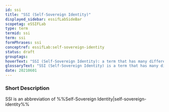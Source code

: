 ```yaml
---
id: ssi
title: "SSI (Self-Sovereign Identity)"
displayed_sidebar: essifLabSideBar
scopetag: eSSIFLab
type: term
termid: ssi
term: ssi
formPhrases: ssi
conceptref: essifLab:self-sovereign-identity
status: draft
grouptags:
hoverText: "SSI (Self-Sovereign Identity): a term that has many different interpretations, and that we use to refer to concepts/ideas, architectures, processes and technologies that aim to support (autonomous) Parties as they negotiate and execute electronic Transactions with one another."
glossaryText: "SSI (Self-Sovereign Identity) is a term that has many different interpretations, and that we use to refer to concepts/ideas, architectures, processes and technologies that aim to support (autonomous) %%parties^party%% as they negotiate and execute electronic %%transactions^transaction%% with one another."
date: 20210601
---
```


### Short Description
SSI is an abbreviation of %%Self-Sovereign Identity|self-sovereign-identity%%